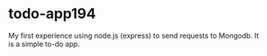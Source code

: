 # todo-app194
My first experience using node.js (express) to send requests to Mongodb. It is a simple to-do app.

